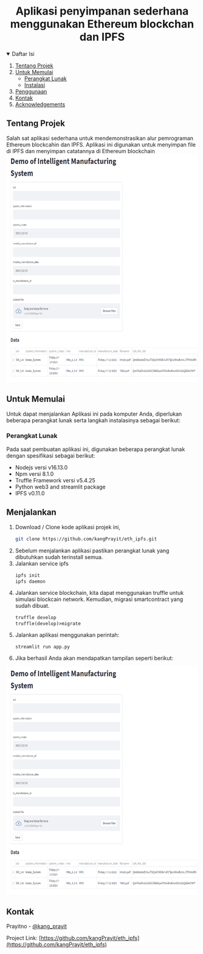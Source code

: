 <!-- PROJECT LOGO -->
<p align="center">
  <h1 align="center">Aplikasi penyimpanan sederhana menggunakan Ethereum blockchan dan IPFS</h1>
  <p align="center">
    
  </p>
</p>

<!-- TABLE OF CONTENTS -->
<details open="open">
  <summary>Daftar Isi</summary>
  <ol>
    <li>
      <a href="#tentang-projek">Tentang Projek</a>
    </li>
    <li>
      <a href="#untuk-memulai">Untuk Memulai</a>
      <ul>
        <li><a href="#perangkat-lunak">Perangkat Lunak</a></li>
        <li><a href="#instalasi">Instalasi</a></li>
      </ul>
    </li>
    <li><a href="#penggunaan">Penggunaan</a></li>
    <li><a href="#kontak">Kontak</a></li>
    <li><a href="#acknowledgements">Acknowledgements</a></li>
  </ol>
</details>



<!-- ABOUT THE PROJECT -->
## Tentang Projek
Salah sat aplikasi sederhana untuk mendemonstrasikan alur pemrograman Ethereum blockcahin dan IPFS.
Aplikasi ini digunakan untuk menyimpan file di IPFS dan menyimpan catatannya di Ethereum blockchain
<img src="screenshot.png" alt="screenshot" width="800" height="600">


<!-- GETTING STARTED -->
## Untuk Memulai

Untuk dapat menjalankan Aplikasi ini pada komputer Anda, diperlukan beberapa perangkat lunak serta langkah instalasinya sebagai berikut:

### Perangkat Lunak

Pada saat pembuatan aplikasi ini, digunakan beberapa perangkat lunak dengan spesifikasi sebagai berikut:
- Nodejs versi v16.13.0
- Npm versi 8.1.0
- Truffle Framework versi v5.4.25
- Python web3 and streamlit package
- IPFS v0.11.0

## Menjalankan

1. Download / Clone kode aplikasi projek ini,
   ```sh
   git clone https://github.com/kangPrayit/eth_ipfs.git
   ```
2. Sebelum menjalankan aplikasi pastikan perangkat lunak yang dibutuhkan sudah terinstall semua.
3. Jalankan service ipfs
   ```shell
   ipfs init
   ipfs daemon
   ```
4. Jalankan service blockchain, kita dapat menggunakan truffle untuk simulasi blockcain network. Kemudian, migrasi smartcontract yang sudah dibuat.
   ```shell
   truffle develop
   truffle(develop)>migrate
   ```
5. Jalankan aplikasi menggunakan perintah:
   ```python
   streamlit run app.py
   ```
6. Jika berhasil Anda akan mendapatkan tampilan seperti berikut:

<img src="screenshot.png" alt="screenshot" width="800" height="600">

<!-- CONTACT -->
## Kontak

Prayitno - [@kang_prayit](https://twitter.com/kang_prayit)

Project Link: [https://github.com/kangPrayit/eth_ipfs](https://github.com/kangPrayit/eth_ipfs)
